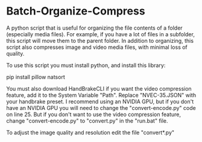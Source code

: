 # Batch-Organize-Compress
A python script that is useful for organizing the file contents of a folder (especially media files). For example, if you have a lot of files in a subfolder, this script will move them to the parent folder. In addition to organizing, this script also compresses image and video media files, with minimal loss of quality.

To use this script you must install python, and install this library:

pip install pillow natsort

You must also download HandBrakeCLI if you want the video compression feature, add it to the System Variable "Path". Replace "NVEC-35.JSON" with your handbrake preset. I recommend using an NVIDIA GPU, but if you don't have an NVIDIA GPU you will need to change the "convert-encode.py" code on line 25.
But if you don't want to use the video compression feature, change "convert-encode.py" to "convert.py" in the "run.bat" file.

To adjust the image quality and resolution edit the file "convert*.py"
